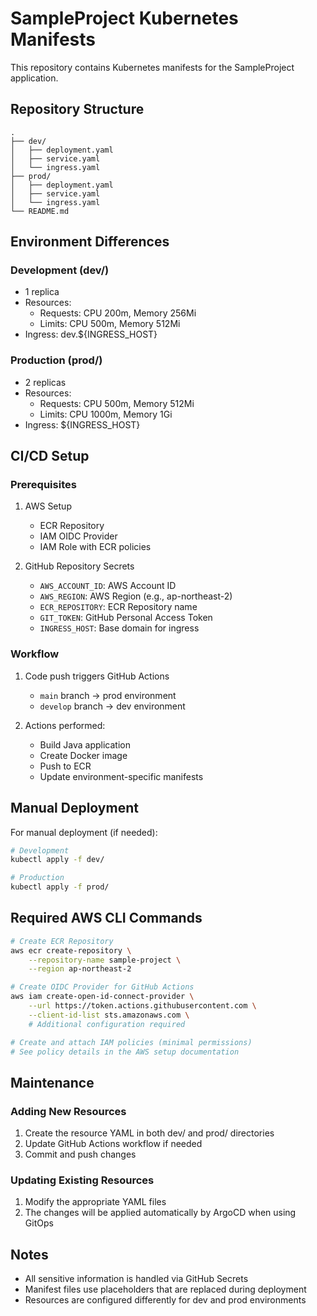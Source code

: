 # SampleProject Kubernetes Manifests

This repository contains Kubernetes manifests for the SampleProject application.

## Repository Structure
```
.
├── dev/
│   ├── deployment.yaml
│   ├── service.yaml
│   └── ingress.yaml
├── prod/
│   ├── deployment.yaml
│   ├── service.yaml
│   └── ingress.yaml
└── README.md
```

## Environment Differences

### Development (dev/)
- 1 replica
- Resources:
    - Requests: CPU 200m, Memory 256Mi
    - Limits: CPU 500m, Memory 512Mi
- Ingress: dev.${INGRESS_HOST}

### Production (prod/)
- 2 replicas
- Resources:
    - Requests: CPU 500m, Memory 512Mi
    - Limits: CPU 1000m, Memory 1Gi
- Ingress: ${INGRESS_HOST}

## CI/CD Setup

### Prerequisites
1. AWS Setup
    - ECR Repository
    - IAM OIDC Provider
    - IAM Role with ECR policies

2. GitHub Repository Secrets
    - `AWS_ACCOUNT_ID`: AWS Account ID
    - `AWS_REGION`: AWS Region (e.g., ap-northeast-2)
    - `ECR_REPOSITORY`: ECR Repository name
    - `GIT_TOKEN`: GitHub Personal Access Token
    - `INGRESS_HOST`: Base domain for ingress

### Workflow
1. Code push triggers GitHub Actions
    - `main` branch → prod environment
    - `develop` branch → dev environment

2. Actions performed:
    - Build Java application
    - Create Docker image
    - Push to ECR
    - Update environment-specific manifests

## Manual Deployment

For manual deployment (if needed):
```bash
# Development
kubectl apply -f dev/

# Production
kubectl apply -f prod/
```

## Required AWS CLI Commands

```bash
# Create ECR Repository
aws ecr create-repository \
    --repository-name sample-project \
    --region ap-northeast-2

# Create OIDC Provider for GitHub Actions
aws iam create-open-id-connect-provider \
    --url https://token.actions.githubusercontent.com \
    --client-id-list sts.amazonaws.com \
    # Additional configuration required

# Create and attach IAM policies (minimal permissions)
# See policy details in the AWS setup documentation
```

## Maintenance

### Adding New Resources
1. Create the resource YAML in both dev/ and prod/ directories
2. Update GitHub Actions workflow if needed
3. Commit and push changes

### Updating Existing Resources
1. Modify the appropriate YAML files
2. The changes will be applied automatically by ArgoCD when using GitOps

## Notes
- All sensitive information is handled via GitHub Secrets
- Manifest files use placeholders that are replaced during deployment
- Resources are configured differently for dev and prod environments